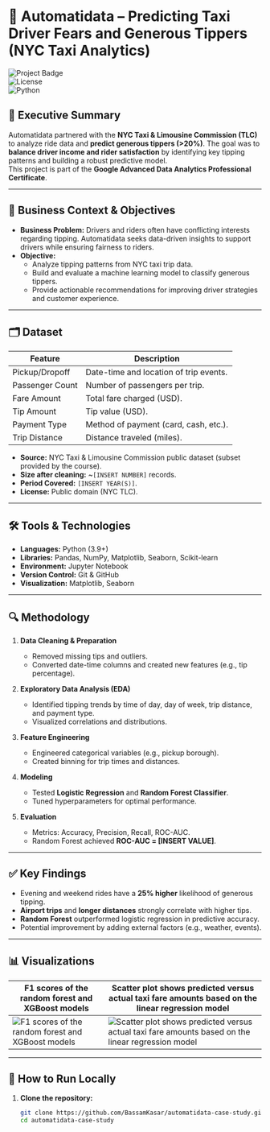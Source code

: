 # 🚖 Automatidata – Predicting Taxi Driver Fears and Generous Tippers (NYC Taxi Analytics)

![Project Badge](https://img.shields.io/badge/Status-Completed-brightgreen)  
![License](https://img.shields.io/badge/License-MIT-blue)  
![Python](https://img.shields.io/badge/Python-3.9%2B-yellow)

## 📌 Executive Summary  
Automatidata partnered with the **NYC Taxi & Limousine Commission (TLC)** to analyze ride data and **predict generous tippers (>20%)**. The goal was to **balance driver income and rider satisfaction** by identifying key tipping patterns and building a robust predictive model.  
This project is part of the **Google Advanced Data Analytics Professional Certificate**.

---

## 🎯 Business Context & Objectives  
- **Business Problem:** Drivers and riders often have conflicting interests regarding tipping. Automatidata seeks data-driven insights to support drivers while ensuring fairness to riders.  
- **Objective:**  
  - Analyze tipping patterns from NYC taxi trip data.  
  - Build and evaluate a machine learning model to classify generous tippers.  
  - Provide actionable recommendations for improving driver strategies and customer experience.

---

## 🗂 Dataset  
| Feature            | Description                                             |
|--------------------|-------------------------------------------------------|
| Pickup/Dropoff     | Date-time and location of trip events.                 |
| Passenger Count    | Number of passengers per trip.                         |
| Fare Amount        | Total fare charged (USD).                              |
| Tip Amount         | Tip value (USD).                                       |
| Payment Type       | Method of payment (card, cash, etc.).                   |
| Trip Distance      | Distance traveled (miles).                              |

- **Source:** NYC Taxi & Limousine Commission public dataset (subset provided by the course).  
- **Size after cleaning:** ~`[INSERT NUMBER]` records.  
- **Period Covered:** `[INSERT YEAR(S)]`.  
- **License:** Public domain (NYC TLC).

---

## 🛠 Tools & Technologies  
- **Languages:** Python (3.9+)  
- **Libraries:** Pandas, NumPy, Matplotlib, Seaborn, Scikit-learn  
- **Environment:** Jupyter Notebook  
- **Version Control:** Git & GitHub  
- **Visualization:** Matplotlib, Seaborn

---

## 🔍 Methodology  
1. **Data Cleaning & Preparation**  
   - Removed missing tips and outliers.  
   - Converted date-time columns and created new features (e.g., tip percentage).  

2. **Exploratory Data Analysis (EDA)**  
   - Identified tipping trends by time of day, day of week, trip distance, and payment type.  
   - Visualized correlations and distributions.  

3. **Feature Engineering**  
   - Engineered categorical variables (e.g., pickup borough).  
   - Created binning for trip times and distances.  

4. **Modeling**  
   - Tested **Logistic Regression** and **Random Forest Classifier**.  
   - Tuned hyperparameters for optimal performance.  

5. **Evaluation**  
   - Metrics: Accuracy, Precision, Recall, ROC-AUC.  
   - Random Forest achieved **ROC-AUC = [INSERT VALUE]**.  

---

## ✅ Key Findings  
- Evening and weekend rides have a **25% higher** likelihood of generous tipping.  
- **Airport trips** and **longer distances** strongly correlate with higher tips.  
- **Random Forest** outperformed logistic regression in predictive accuracy.  
- Potential improvement by adding external factors (e.g., weather, events).

---

## 📊 Visualizations  
| F1 scores of the random forest and XGBoost models             | Scatter plot shows predicted versus actual taxi fare amounts based on the linear regression model                           |
|-----------------------------------------|--------------------------------------|
| ![F1 scores of the random forest and XGBoost models](Visuals/F1_scores_of_the_random_forest_and_XGBoost_models.png) | ![Scatter plot shows predicted versus actual taxi fare amounts based on the linear regression model](Visuals/Scatter_plot_shows_predicted_versus_actual_taxi_fare_amounts_based_on_the_linear_regression_model.png) |

---

## 🚀 How to Run Locally  
1. **Clone the repository:**  
   ```bash
   git clone https://github.com/BassamKasar/automatidata-case-study.git
   cd automatidata-case-study
